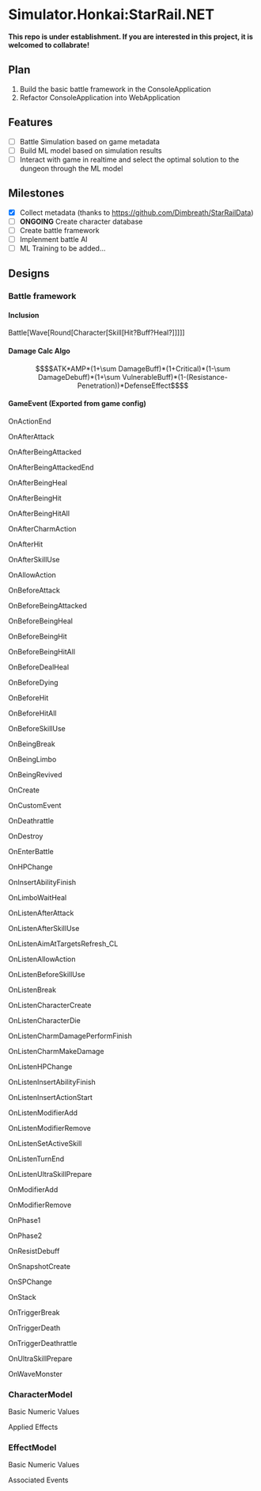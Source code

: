 # Simulator.Honkai:StarRail.NET
**This repo is under establishment. If you are interested in this project, it is welcomed to collabrate!**
## Plan
1. Build the basic battle framework in the ConsoleApplication
2. Refactor ConsoleApplication into WebApplication
## Features
- [ ] Battle Simulation based on game metadata
- [ ] Build ML model based on simulation results
- [ ] Interact with game in realtime and select the optimal solution to the dungeon through the ML model
## Milestones
- [x] Collect metadata (thanks to https://github.com/Dimbreath/StarRailData)
- [ ] **ONGOING** Create character database 
- [ ] Create battle framework
- [ ] Implenment battle AI
- [ ] ML Training
to be added...
## Designs
### Battle framework
#### Inclusion
Battle[Wave[Round[Character[Skill[Hit?Buff?Heal?]]]]]
#### Damage Calc Algo
```math
$$ATK*AMP*(1+\sum DamageBuff)*(1+Critical)*(1-\sum DamageDebuff)*(1+\sum VulnerableBuff)*(1-(Resistance-Penetration))*DefenseEffect$$
```
#### GameEvent (Exported from game config)
OnActionEnd

OnAfterAttack

OnAfterBeingAttacked

OnAfterBeingAttackedEnd

OnAfterBeingHeal

OnAfterBeingHit

OnAfterBeingHitAll

OnAfterCharmAction

OnAfterHit

OnAfterSkillUse

OnAllowAction

OnBeforeAttack

OnBeforeBeingAttacked

OnBeforeBeingHeal

OnBeforeBeingHit

OnBeforeBeingHitAll

OnBeforeDealHeal

OnBeforeDying

OnBeforeHit

OnBeforeHitAll

OnBeforeSkillUse

OnBeingBreak

OnBeingLimbo

OnBeingRevived

OnCreate

OnCustomEvent

OnDeathrattle

OnDestroy

OnEnterBattle

OnHPChange

OnInsertAbilityFinish

OnLimboWaitHeal

OnListenAfterAttack

OnListenAfterSkillUse

OnListenAimAtTargetsRefresh_CL

OnListenAllowAction

OnListenBeforeSkillUse

OnListenBreak

OnListenCharacterCreate

OnListenCharacterDie

OnListenCharmDamagePerformFinish

OnListenCharmMakeDamage

OnListenHPChange

OnListenInsertAbilityFinish

OnListenInsertActionStart

OnListenModifierAdd

OnListenModifierRemove

OnListenSetActiveSkill

OnListenTurnEnd

OnListenUltraSkillPrepare

OnModifierAdd

OnModifierRemove

OnPhase1

OnPhase2

OnResistDebuff

OnSnapshotCreate

OnSPChange

OnStack

OnTriggerBreak

OnTriggerDeath

OnTriggerDeathrattle

OnUltraSkillPrepare

OnWaveMonster

### CharacterModel
Basic Numeric Values 

Applied Effects
### EffectModel
Basic Numeric Values 

Associated Events
